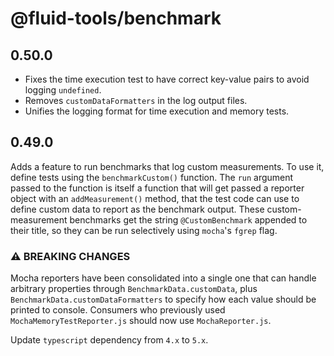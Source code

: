 # @fluid-tools/benchmark

## 0.50.0

-   Fixes the time execution test to have correct key-value pairs to avoid logging `undefined`.
-   Removes `customDataFormatters` in the log output files.
-   Unifies the logging format for time execution and memory tests.

## 0.49.0

Adds a feature to run benchmarks that log custom measurements.
To use it, define tests using the `benchmarkCustom()` function.
The `run` argument passed to the function is itself a function that will get passed a reporter object with an `addMeasurement()` method, that the test code can use to define custom data to report as the benchmark output.
These custom-measurement benchmarks get the string `@CustomBenchmark` appended to their title, so they can be run selectively using `mocha`'s `fgrep` flag.

### ⚠ BREAKING CHANGES

Mocha reporters have been consolidated into a single one that can handle arbitrary properties through `BenchmarkData.customData`, plus `BenchmarkData.customDataFormatters` to specify how each value should be printed to console.
Consumers who previously used `MochaMemoryTestReporter.js` should now use `MochaReporter.js`.

Update `typescript` dependency from `4.x` to `5.x`.
